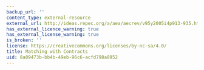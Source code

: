 ```yaml
---
backup_url: ''
content_type: external-resource
external_url: http://ideas.repec.org/a/aea/aecrev/v95y2005i4p913-935.html
has_external_licence_warning: true
has_external_license_warning: true
is_broken: ''
license: https://creativecommons.org/licenses/by-nc-sa/4.0/
title: Matching with Contracts
uid: 8a09473b-bb4b-49eb-96c6-acfd798a8952
---
```

